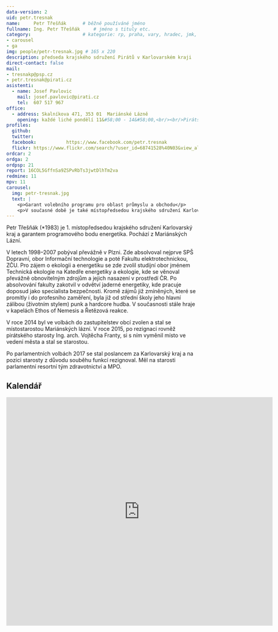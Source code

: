 ```yaml
---
data-version: 2
uid: petr.tresnak
name:     Petr Třešňák  	# běžně používáné jméno
fullname: Ing. Petr Třešňák  	# jméno s tituly etc.
category:                 	# kategorie: rp, praha, vary, hradec, jmk, senat
- carousel
- ga
img: people/petr-tresnak.jpg # 165 x 220
description: předseda krajského sdružení Pirátů v Karlovarském kraji             	# kratký popis, max 160 znaků
direct-contact: false
mail:
- tresnakp@psp.cz
- petr.tresnak@pirati.cz
asistenti:
  - name: Josef Pavlovic
    mail: josef.pavlovic@pirati.cz
    tel:  607 517 967
office: 
  - address: Skalníkova 471, 353 01  Mariánské Lázně
    opening: každé liché pondělí 11&#58;00 - 14&#58;00,<br/><br/>Pirátské centrum v Karlových Varech<br/>každé sudé pondělí 11&#58;00 - 14&#58;00
profiles:
  github:                 
  twitter:
  facebook: 		  https://www.facebook.com/petr.tresnak		  
  flickr: https://www.flickr.com/search/?user_id=68741528%40N03&view_all=1&text=Petr_T 
ordcar: 2
ordga: 2
ordpsp: 21
report: 16COL5GffnSa9ZSPvRbTs3jwtDlhTm2va
redmine: 11
mpv: 11
carousel:
  img: petr-tresnak.jpg
  text: |
    <p>Garant volebního programu pro oblast průmyslu a obchodu</p>
    <p>V současné době je také místopředsedou krajského sdružení Karlovarský kraj. Ing. Petr Třešňák je energetik v oblasti bezpečnosti jaderných elektráren, věnuje se mimo jiné obnovitelným zdrojům a jejich nasazení v prostředí ČR. Jedním z jeho úspěchů je nasazení transparentních bankovních účtů v Mariánských Lázních.</p>
---
```


Petr Třešňák (\*1983)  je 1. místopředsedou krajského sdružení Karlovarský kraj a  garantem programového bodu energetika. Pochází z Mariánských Lázní.

V letech 1998–2007 pobýval převážně v Plzni. Zde absolvoval nejprve SPŠ Dopravní, obor Informační technologie a poté Fakultu elektrotechnickou, ZČU. Pro zájem o ekologii a energetiku se zde zvolil studijní obor jménem Technická ekologie na Katedře energetiky a ekologie, kde se věnoval převážně obnovitelným zdrojům a jejich nasazení v prostředí ČR. Po absolvování fakulty zakotvil v odvětví jaderné energetiky, kde pracuje doposud jako specialista bezpečnosti. Kromě zájmů již zmíněných, které se promítly i do profesního zaměření, byla již od střední školy jeho hlavní zálibou (životním stylem) punk a hardcore hudba. V současnosti stále hraje v kapelách Ethos of Nemesis a Řetězová reakce.

V roce 2014 byl ve volbách do zastupitelstev obcí zvolen a stal se místostarostou Mariánských lázní. V roce 2015, po rezignaci rovněž pirátského starosty Ing. arch. Vojtěcha Franty, si s ním vyměnil místo ve vedení města a stal se starostou. 

Po parlamentních volbách 2017 se stal poslancem za Karlovarský kraj a na pozici starosty z důvodu souběhu funkcí rezignoval. Měl na starosti parlamentní resortní tým zdravotnictví a MPO.

Kalendář
--------

<iframe src="https://calendar.google.com/calendar/embed?height=600&amp;wkst=2&amp;bgcolor=%23FFFFFF&amp;src=j369tl2tqj69o4drlucqhbrb8g%40group.calendar.google.com&amp;color=%23865A5A&amp;src=1rrtco5ddrrsilracgc9e6csog%40group.calendar.google.com&amp;color=%235229A3&amp;ctz=Europe%2FPrague" style="border-width:0" width="700" height="600" frameborder="0" scrolling="no"></iframe>
